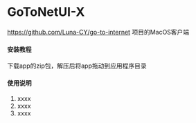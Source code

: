# GoToNetUI-X

https://github.com/Luna-CY/go-to-internet 项目的MacOS客户端

#### 安装教程

下载app的zip包，解压后将app拖动到应用程序目录

#### 使用说明

1.  xxxx
2.  xxxx
3.  xxxx

